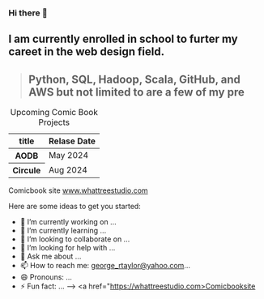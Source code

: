 ### Hi there 👋

## I am currently enrolled in school to furter my careet in the web design field.

> ## Python, SQL, Hadoop, Scala, GitHub, and AWS but not limited to are a few of my pre
<!--
**Georgetaylor79/Georgetaylor79** is a ✨ _special_ ✨ repository because its `README.md` (this file) appears on your GitHub profile.

<table class='tg'>
  <thead>
    <tr>
      <th class='tg-0pky'>

       <blockquote class="twitter-tweet" data-partner="tweetdeck">
         
       
          </blockquote> <!-- <> -->
       
</table>
</table>
    <table>
    <caption>Upcoming Comic Book Projects</caption>
        <thead>
            <tr>
              <th scope="col">title</th>
              <th scope="col">Relase Date</th>
            </tr>
         </thead>
         <tbody>
             <tr>
               <th scope="row">AODB</th>
               <td>May 2024</td>
             </tr>
             <tr>
                <th scope="row">Circule</th>
                <td>Aug 2024</td>
             </tr>
          </tbody>
 </table>

  Comicbook site
  www.whattreestudio.com
  <body>
    <p><a href="http://www.whattreestudio.com"></a></p>
 </thead>
Here are some ideas to get you started:

- 🔭 I’m currently working on ...
- 🌱 I’m currently learning ...
- 👯 I’m looking to collaborate on ...
- 🤔 I’m looking for help with ...
- 💬 Ask me about ...
- 📫 How to reach me: george_rtaylor@yahoo.com...
- 😄 Pronouns: ...
- ⚡ Fun fact: ...
-->   <a href="https://whattreestudio.com>Comicbooksite</a> 
